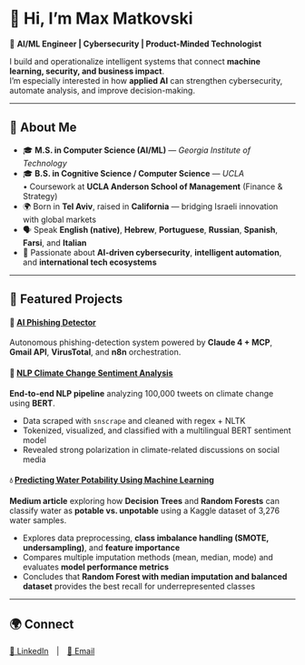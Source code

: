 # 👋 Hi, I’m Max Matkovski

🚀 **AI/ML Engineer | Cybersecurity | Product-Minded Technologist**

I build and operationalize intelligent systems that connect **machine learning, security, and business impact**.  
I’m especially interested in how **applied AI** can strengthen cybersecurity, automate analysis, and improve decision-making.

---

## 🧩 About Me

- 🎓 **M.S. in Computer Science (AI/ML)** — *Georgia Institute of Technology*  
- 🎓 **B.S. in Cognitive Science / Computer Science** — *UCLA*  
  • Coursework at **UCLA Anderson School of Management** (Finance & Strategy)  
- 🌍 Born in **Tel Aviv**, raised in **California** — bridging Israeli innovation with global markets  
- 🗣️ Speak **English (native)**, **Hebrew**, **Portuguese**, **Russian**, **Spanish**, **Farsi**, and **Italian**  
- 💬 Passionate about **AI-driven cybersecurity**, **intelligent automation**, and **international tech ecosystems**

---

## 🧠 Featured Projects

#### 🚨 [AI Phishing Detector](https://medium.com/@maxmatkovski/ai-phishing-detector-autonomous-agent-via-claude-4-and-mcp-model-context-protocol-3f0df1b7edef)  
Autonomous phishing-detection system powered by **Claude 4 + MCP**, **Gmail API**, **VirusTotal**, and **n8n** orchestration.

#### 🌿 [NLP Climate Change Sentiment Analysis](https://medium.com/@maxmatkovski/natural-language-processing-of-100-000-climate-change-tweets-120260675ce8)  
**End-to-end NLP pipeline** analyzing 100,000 tweets on climate change using **BERT**.  
- Data scraped with `snscrape` and cleaned with regex + NLTK  
- Tokenized, visualized, and classified with a multilingual BERT sentiment model  
- Revealed strong polarization in climate-related discussions on social media

#### 💧 [Predicting Water Potability Using Machine Learning](https://medium.com/@maxmatkovski/predicting-water-potability-using-machine-learning-4cc3e55125fc)  
**Medium article** exploring how **Decision Trees** and **Random Forests** can classify water as **potable vs. unpotable** using a Kaggle dataset of 3,276 water samples.  
- Explores data preprocessing, **class imbalance handling (SMOTE, undersampling)**, and **feature importance**  
- Compares multiple imputation methods (mean, median, mode) and evaluates **model performance metrics**  
- Concludes that **Random Forest with median imputation and balanced dataset** provides the best recall for underrepresented classes  



---

## 🌍 Connect

[💼 LinkedIn](https://linkedin.com/in/maxmatkovski) | [📧 Email](mailto:maxmatkovski@gmail.com)
